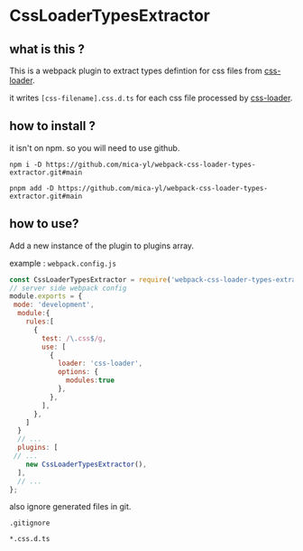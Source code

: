 # CssLoaderTypesExtractor 

## what is this ?

This is a webpack plugin to extract types defintion for css files from [css-loader](https://github.com/webpack-contrib/css-loader).

it writes `[css-filename].css.d.ts` for each css file processed by [css-loader](https://github.com/webpack-contrib/css-loader). 

## how to install ?

it isn't on npm. so you will need to use github.

`npm i -D https://github.com/mica-yl/webpack-css-loader-types-extractor.git#main`

`pnpm add -D https://github.com/mica-yl/webpack-css-loader-types-extractor.git#main`

## how to use?

Add a new instance of the plugin to plugins array.


example : `webpack.config.js`

```javascript
const CssLoaderTypesExtractor = require('webpack-css-loader-types-extractor');
// server side webpack config
module.exports = {
 mode: 'development',
  module:{
    rules:[
      {
        test: /\.css$/g,
        use: [
          {
            loader: 'css-loader',
            options: {
              modules:true
            },
          },
        ],
      },
    ]
  }
  // ...
  plugins: [
 // ...
    new CssLoaderTypesExtractor(),
  ],
  // ...
};
```

also ignore generated files in git.

`.gitignore`
```gitignore
*.css.d.ts
```